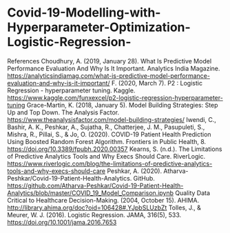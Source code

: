 # Covid-19-Modelling-with-Hyperparameter-Optimization-Logistic-Regression-


References
Choudhury, A. (2019, January 28). What Is Predictive Model Performance Evaluation And Why Is It Important. Analytics India Magazine. https://analyticsindiamag.com/what-is-predictive-model-performance-evaluation-and-why-is-it-important/
F. (2020, March 7). P2 : Logistic Regression - hyperparameter tuning. Kaggle. https://www.kaggle.com/funxexcel/p2-logistic-regression-hyperparameter-tuning
Grace-Martin, K. (2018, January 5). Model Building Strategies: Step Up and Top Down. The Analysis Factor. https://www.theanalysisfactor.com/model-building-strategies/
Iwendi, C., Bashir, A. K., Peshkar, A., Sujatha, R., Chatterjee, J. M., Pasupuleti, S., Mishra, R., Pillai, S., & Jo, O. (2020). COVID-19 Patient Health Prediction Using Boosted Random Forest Algorithm. Frontiers in Public Health, 8. https://doi.org/10.3389/fpubh.2020.00357
Kearns, S. (n.d.). The Limitations of Predictive Analytics Tools and Why Execs Should Care. RiverLogic. https://www.riverlogic.com/blog/the-limitations-of-predictive-analytics-tools-and-why-execs-should-care
Peshkar, A. (2020). Atharva-Peshkar/Covid-19-Patient-Health-Analytics. GitHub. https://github.com/Atharva-Peshkar/Covid-19-Patient-Health-Analytics/blob/master/COVID_19_Model_Comparison.ipynb
Quality Data Critical to Healthcare Decision-Making. (2004, October 15). AHIMA. http://library.ahima.org/doc?oid=106428#.YJpbSLUzbZt
Tolles, J., & Meurer, W. J. (2016). Logistic Regression. JAMA, 316(5), 533. https://doi.org/10.1001/jama.2016.7653
 
